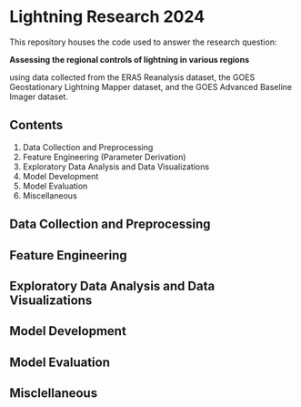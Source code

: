 # Lightning Research 2024

This repository houses the code used to answer the research question:

**Assessing the regional controls of lightning in various regions**

using data collected from the ERA5 Reanalysis dataset, the GOES Geostationary
Lightning Mapper dataset, and the GOES Advanced Baseline Imager dataset.


## Contents

1. Data Collection and Preprocessing
3. Feature Engineering (Parameter Derivation)
4. Exploratory Data Analysis and Data Visualizations
5. Model Development
6. Model Evaluation
8. Miscellaneous  

## Data Collection and Preprocessing

## Feature Engineering

## Exploratory Data Analysis and Data Visualizations

## Model Development

## Model Evaluation

## Misclellaneous